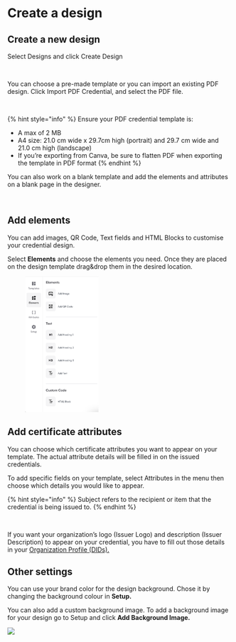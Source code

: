 # Create a design

## Create a new design <a href="#h_314866d147" id="h_314866d147"></a>

Select Designs and click Create Design

<figure><img src="https://downloads.intercomcdn.com/i/o/802003056/9cf967533170a1b87f811972/63e6a82e324b027e5054ecce_1-credential+certificate+template+create+design.jpg" alt=""><figcaption></figcaption></figure>

You can choose a pre-made template or you can import an existing PDF design. Click Import PDF Credential, and select the PDF file.

<figure><img src="https://downloads.intercomcdn.com/i/o/802005315/04ae53917dc3e669ccc0d632/64558e0ba17249dda9bf8ed3_4-Import+credential+PDF.jpeg" alt=""><figcaption></figcaption></figure>

{% hint style="info" %}
Ensure your PDF credential template is:

* A max of 2 MB
* A4 size: 21.0 cm wide x 29.7cm high (portrait) and 29.7 cm wide and 21.0 cm high (landscape)
* If you’re exporting from Canva, be sure to flatten PDF when exporting the template in PDF format
{% endhint %}

You can also work on a blank template and add the elements and attributes on a blank page in the designer.

<figure><img src="https://downloads.intercomcdn.com/i/o/802008644/688fbef383145393ac06c7cb/Screenshot+2023-08-07+at+15.09.10.png" alt=""><figcaption></figcaption></figure>

## Add elements <a href="#h_7134d4b8e1" id="h_7134d4b8e1"></a>

You can add images, QR Code, Text fields and HTML Blocks to customise your credential design.

Select **Elements** and choose the elements you need. Once they are placed on the design template drag\&drop them in the desired location.

<div align="left"><figure><img src="../.gitbook/assets/Screenshot 2024-01-26 at 15.12.58.png" alt="" width="165"><figcaption></figcaption></figure></div>

## Add certificate attributes <a href="#h_29f46e8321" id="h_29f46e8321"></a>

You can choose which certificate attributes you want to appear on your template. The actual attribute details will be filled in on the issued credentials.

To add specific fields on your template, select Attributes in the menu then choose which details you would like to appear.

{% hint style="info" %}
Subject refers to the recipient or item that the credential is being issued to.
{% endhint %}

<figure><img src="https://downloads.intercomcdn.com/i/o/802018834/43b0570ceff840b6068c0841/Screenshot+2023-08-07+at+15.20.49.png" alt=""><figcaption></figcaption></figure>

If you want your organization’s logo (Issuer Logo) and description (Issuer Description) to appear on your credential, you have to fill out those details in your [Organization Profile (DIDs).](create-an-organization-profile-did.md)

## Other settings <a href="#h_0097b6e872" id="h_0097b6e872"></a>

You can use your brand color for the design background. Chose it by changing the background colour in **Setup.**

You can also add a custom background image. To add a background image for your design go to Setup and click **Add Background Image.**

![](https://downloads.intercomcdn.com/i/o/802013789/e81df52148283faac0becc4c/63570d9f5432fa87e8a12f21_5-Add+background+image.png)
